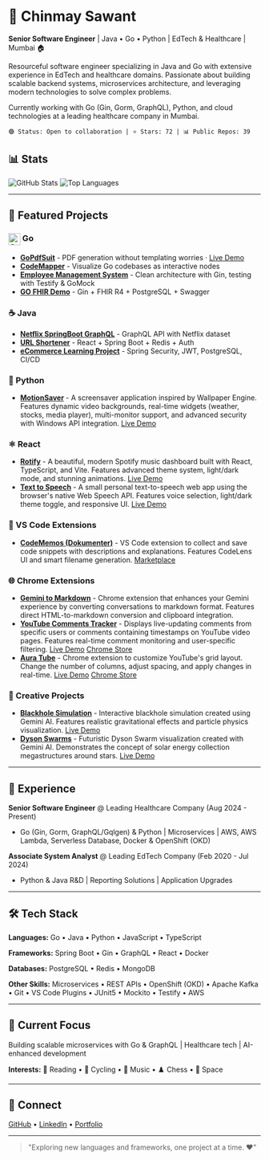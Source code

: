 # 👋 Chinmay Sawant

**Senior Software Engineer** | Java • Go • Python | EdTech & Healthcare | Mumbai 🏠

Resourceful software engineer specializing in Java and Go with extensive experience in EdTech and healthcare domains. Passionate about building scalable backend systems, microservices architecture, and leveraging modern technologies to solve complex problems.

Currently working with Go (Gin, Gorm, GraphQL), Python, and cloud technologies at a leading healthcare company in Mumbai.
```
🟢 Status: Open to collaboration | ⭐ Stars: 72 | 📊 Public Repos: 39
```

## 📊 Stats

![GitHub Stats](https://github-readme-stats.vercel.app/api?username=chinmay-sawant&show_icons=true&theme=radical&count_private=true)
![Top Languages](https://github-readme-stats.vercel.app/api/top-langs/?username=chinmay-sawant&layout=compact&theme=radical)

---

## 🚀 Featured Projects

### <img src="https://cdn.jsdelivr.net/gh/devicons/devicon/icons/go/go-original.svg" alt="Go" width="24" style="vertical-align:middle;"/> Go 
- **[GoPdfSuit](https://github.com/chinmay-sawant/gopdfsuit)** - PDF generation without templating worries · [Live Demo](https://chinmay-sawant.github.io/gopdfsuit/)
- **[CodeMapper](https://github.com/chinmay-sawant/CodeMapper)** - Visualize Go codebases as interactive nodes
- **[Employee Management System](https://github.com/chinmay-sawant/gin-example)** - Clean architecture with Gin, testing with Testify & GoMock
- **[GO FHIR Demo](https://github.com/chinmay-sawant/GO_FHIR_DEMO)** - Gin + FHIR R4 + PostgreSQL + Swagger

### ☕ Java
- **[Netflix SpringBoot GraphQL](https://github.com/chinmay-sawant/Netflix-SpringBoot-Graphql)** - GraphQL API with Netflix dataset
- **[URL Shortener](https://github.com/chinmay-sawant/URLShortener)** - React + Spring Boot + Redis + Auth
- **[eCommerce Learning Project](https://github.com/chinmay-sawant/e-Commerce)** - Spring Security, JWT, PostgreSQL, CI/CD

### 🐍 Python
- **[MotionSaver](https://github.com/chinmay-sawant/motionsaver)** - A screensaver application inspired by Wallpaper Engine. Features dynamic video backgrounds, real-time widgets (weather, stocks, media player), multi-monitor support, and advanced security with Windows API integration. [Live Demo](https://chinmay-sawant.github.io/motionsaver/)

### ⚛️ React
- **[Rotify](https://github.com/chinmay-sawant/rotify)** - A beautiful, modern Spotify music dashboard built with React, TypeScript, and Vite. Features advanced theme system, light/dark mode, and stunning animations. [Live Demo](https://chinmay-sawant.github.io/Rotify/)
- **[Text to Speech](https://github.com/chinmay-sawant/texttospeech)** - A small personal text-to-speech web app using the browser's native Web Speech API. Features voice selection, light/dark theme toggle, and responsive UI. [Live Demo](https://chinmay-sawant.github.io/TextToSpeech/)

### 🔧 VS Code Extensions
- **[CodeMemos (Dokumenter)](https://github.com/chinmay-sawant/dokumenter)** - VS Code extension to collect and save code snippets with descriptions and explanations. Features CodeLens UI and smart filename generation. [Marketplace](https://marketplace.visualstudio.com/items?itemname=chinmay-sawant.code-snippet-collector)

### 🌐 Chrome Extensions
- **[Gemini to Markdown](https://github.com/chinmay-sawant/gemini-to-markdown)** - Chrome extension that enhances your Gemini experience by converting conversations to markdown format. Features direct HTML-to-markdown conversion and clipboard integration.
- **[YouTube Comments Tracker](https://github.com/chinmay-sawant/youtubecommentstracker)** - Displays live-updating comments from specific users or comments containing timestamps on YouTube video pages. Features real-time comment monitoring and user-specific filtering. [Live Demo](https://chinmay-sawant.github.io/YoutubeCommentsViewer/) [Chrome Store](https://chromewebstore.google.com/detail/youtube-user-comment-view/monlejnbfmbmokaeopljdejmldiinpmb?authuser=0&hl=en)
- **[Aura Tube](https://github.com/chinmay-sawant/auratubeextension)** - Chrome extension to customize YouTube's grid layout. Change the number of columns, adjust spacing, and apply changes in real-time. [Live Demo](https://chinmay-sawant.github.io/AuraTubeExtension/) [Chrome Store](https://chromewebstore.google.com/detail/anokmndlhnkfbjbjolamicemoijgoeea?utm_source=item-share-cb)

### 🎨 Creative Projects
- **[Blackhole Simulation](https://github.com/chinmay-sawant/blackhole_simulation)** - Interactive blackhole simulation created using Gemini AI. Features realistic gravitational effects and particle physics visualization. [Live Demo](https://chinmay-sawant.github.io/Blackhole_Simulation/)
- **[Dyson Swarms](https://github.com/chinmay-sawant/dyson_swarms)** - Futuristic Dyson Swarm visualization created with Gemini AI. Demonstrates the concept of solar energy collection megastructures around stars. [Live Demo](https://chinmay-sawant.github.io/Dyson_Swarms/)

---

## 💼 Experience

**Senior Software Engineer** @ Leading Healthcare Company (Aug 2024 - Present)
- Go (Gin, Gorm, GraphQL/Gqlgen) & Python | Microservices | AWS, AWS Lambda, Serverless Database, Docker & OpenShift (OKD)

**Associate System Analyst** @ Leading EdTech Company (Feb 2020 - Jul 2024)
- Python & Java R&D | Reporting Solutions | Application Upgrades

---

## 🛠️ Tech Stack

**Languages:** Go • Java • Python • JavaScript • TypeScript

**Frameworks:** Spring Boot • Gin • GraphQL • React • Docker

**Databases:** PostgreSQL • Redis • MongoDB

**Other Skills:** Microservices • REST APIs • OpenShift (OKD) • Apache Kafka • Git • VS Code Plugins • JUnit5 • Mockito • Testify • AWS

---

## 🎯 Current Focus

Building scalable microservices with Go & GraphQL | Healthcare tech | AI-enhanced development

**Interests:** 📖 Reading • 🚴 Cycling • 🎵 Music • ♟️ Chess • 🌌 Space

---

## 🔗 Connect

[GitHub](https://github.com/chinmay-sawant) • [LinkedIn](https://www.linkedin.com/in/06) • [Portfolio](https://chinmay-sawant.github.io/)

---

> "Exploring new languages and frameworks, one project at a time. ❤️"
